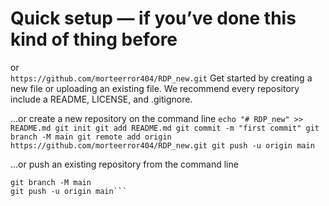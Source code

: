 # Quick setup — if you’ve done this kind of thing before
or	
```https://github.com/morteerror404/RDP_new.git```
Get started by creating a new file or uploading an existing file. We recommend every repository include a README, LICENSE, and .gitignore.

…or create a new repository on the command line
`echo "# RDP_new" >> README.md
git init
git add README.md
git commit -m "first commit"
git branch -M main
git remote add origin https://github.com/morteerror404/RDP_new.git
git push -u origin main`

…or push an existing repository from the command line
```git remote add origin https://github.com/morteerror404/RDP_new.git
git branch -M main
git push -u origin main```